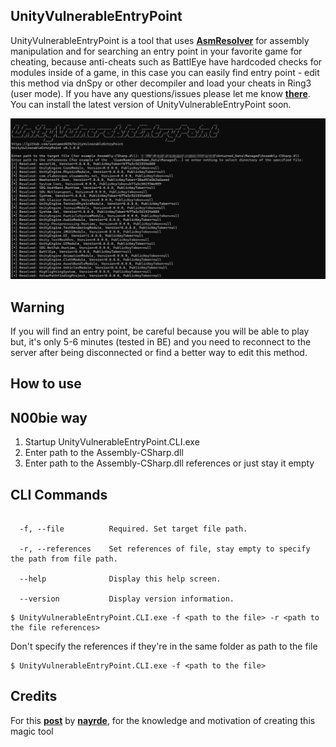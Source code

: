 ## UnityVulnerableEntryPoint
UnityVulnerableEntryPoint is a tool that uses **[AsmResolver][asmresolver]** for assembly manipulation and for searching an entry point in your favorite game for cheating, because anti-cheats such as BattlEye have hardcoded checks for modules inside of a game, in this case you can easily find entry point - edit this method via dnSpy or other decompiler and load your cheats in Ring3 (user mode). If you have any questions/issues please let me know **[there][issues]**. You can install the latest version of UnityVulnerableEntryPoint soon.

![Preview of CLI][cli_preview]

## Warning
If you will find an entry point, be careful because you will be able to play but, it's only 5-6 minutes (tested in BE) and you need to reconnect to the server after being disconnected or find a better way to edit this method.

## How to use

## N00bie way
1. Startup UnityVulnerableEntryPoint.CLI.exe
2. Enter path to the Assembly-CSharp.dll
3. Enter path to the Assembly-CSharp.dll references or just stay it empty

## CLI Commands
```console

  -f, --file          Required. Set target file path.

  -r, --references    Set references of file, stay empty to specify the path from file path.

  --help              Display this help screen.

  --version           Display version information.

```

```console
$ UnityVulnerableEntryPoint.CLI.exe -f <path to the file> -r <path to the file references>
```

Don't specify the references if they're in the same folder as path to the file
```console
$ UnityVulnerableEntryPoint.CLI.exe -f <path to the file>
```

## Credits
For this **[post][post_nayrde_uc]** by **[nayrde][nayrde_profile_uc]**, for the knowledge and motivation of creating this magic tool

[asmresolver]: https://github.com/Washi1337/AsmResolver
[cli_preview]: https://raw.githubusercontent.com/sunnamed434/UnityVulnerableEntryPoint/master/resources/images/preview/CLI.png
[issues]: https://github.com/sunnamed434/UnityVulnerableEntryPoint/issues
[download]: soon
[post_nayrde_uc]: https://www.unknowncheats.me/forum/anti-cheat-bypass/568556-running-own-mono-code-battleye-game.html
[nayrde_profile_uc]: https://www.unknowncheats.me/forum/members/3941040.html